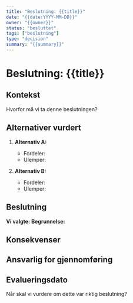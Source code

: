 ```yaml
---
title: "Beslutning: {{title}}"
date: "{{date:YYYY-MM-DD}}"
owner: "{{owner}}"
status: "besluttet"
tags: ["beslutning"]
type: "decision"
summary: "{{summary}}"
---
```


# Beslutning: {{title}}

## Kontekst
Hvorfor må vi ta denne beslutningen?

## Alternativer vurdert
1. **Alternativ A:**
   - Fordeler:
   - Ulemper:

2. **Alternativ B:**
   - Fordeler:
   - Ulemper:

## Beslutning
**Vi valgte:**
**Begrunnelse:**

## Konsekvenser


## Ansvarlig for gjennomføring


## Evalueringsdato
Når skal vi vurdere om dette var riktig beslutning?
